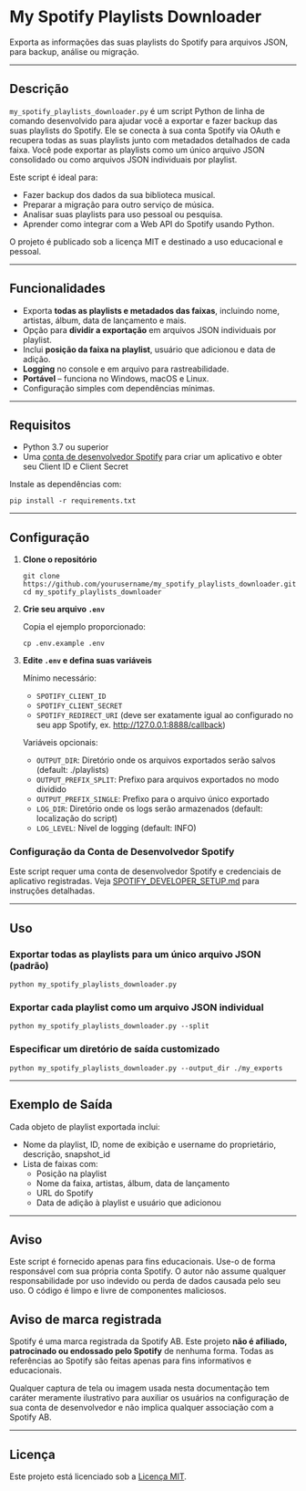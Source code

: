 # My Spotify Playlists Downloader

Exporta as informações das suas playlists do Spotify para arquivos JSON, para backup, análise ou migração.

---

## Descrição

`my_spotify_playlists_downloader.py` é um script Python de linha de comando desenvolvido para ajudar você a exportar e
fazer backup das suas playlists do Spotify. Ele se conecta à sua conta Spotify via OAuth e recupera todas as suas
playlists junto com metadados detalhados de cada faixa. Você pode exportar as playlists como um único arquivo JSON
consolidado ou como arquivos JSON individuais por playlist.

Este script é ideal para:

- Fazer backup dos dados da sua biblioteca musical.
- Preparar a migração para outro serviço de música.
- Analisar suas playlists para uso pessoal ou pesquisa.
- Aprender como integrar com a Web API do Spotify usando Python.

O projeto é publicado sob a licença MIT e destinado a uso educacional e pessoal.

---

## Funcionalidades

- Exporta **todas as playlists e metadados das faixas**, incluindo nome, artistas, álbum, data de lançamento e mais.
- Opção para **dividir a exportação** em arquivos JSON individuais por playlist.
- Inclui **posição da faixa na playlist**, usuário que adicionou e data de adição.
- **Logging** no console e em arquivo para rastreabilidade.
- **Portável** – funciona no Windows, macOS e Linux.
- Configuração simples com dependências mínimas.

---

## Requisitos

- Python 3.7 ou superior
- Uma [conta de desenvolvedor Spotify](SPOTIFY_DEVELOPER_SETUP.md) para criar um aplicativo e obter seu Client ID e
  Client Secret

Instale as dependências com:

```shell
pip install -r requirements.txt
```

---

## Configuração

1. **Clone o repositório**

    ```shell
    git clone https://github.com/yourusername/my_spotify_playlists_downloader.git
    cd my_spotify_playlists_downloader
    ```

2. **Crie seu arquivo `.env`**

   Copia el ejemplo proporcionado:

    ```shell
    cp .env.example .env
    ```

3. **Edite `.env` e defina suas variáveis**

   Mínimo necessário:

    - `SPOTIFY_CLIENT_ID`
    - `SPOTIFY_CLIENT_SECRET`
    - `SPOTIFY_REDIRECT_URI` (deve ser exatamente igual ao configurado no seu app Spotify,
      ex. <http://127.0.0.1:8888/callback>)

   Variáveis opcionais:

    - `OUTPUT_DIR`: Diretório onde os arquivos exportados serão salvos (default: ./playlists)
    - `OUTPUT_PREFIX_SPLIT`: Prefixo para arquivos exportados no modo dividido
    - `OUTPUT_PREFIX_SINGLE`: Prefixo para o arquivo único exportado
    - `LOG_DIR`: Diretório onde os logs serão armazenados (default: localização do script)
    - `LOG_LEVEL`: Nível de logging (default: INFO)

### Configuração da Conta de Desenvolvedor Spotify

Este script requer uma conta de desenvolvedor Spotify e credenciais de aplicativo registradas.
Veja [SPOTIFY_DEVELOPER_SETUP.md](SPOTIFY_DEVELOPER_SETUP.md) para instruções detalhadas.

---

## Uso

### Exportar todas as playlists para um único arquivo JSON (padrão)

```shell
python my_spotify_playlists_downloader.py
```

### Exportar cada playlist como um arquivo JSON individual

```shell
python my_spotify_playlists_downloader.py --split
```

### Especificar um diretório de saída customizado

```shell
python my_spotify_playlists_downloader.py --output_dir ./my_exports
```

---

## Exemplo de Saída

Cada objeto de playlist exportada inclui:

- Nome da playlist, ID, nome de exibição e username do proprietário, descrição, snapshot_id
- Lista de faixas com:
  - Posição na playlist
  - Nome da faixa, artistas, álbum, data de lançamento
  - URL do Spotify
  - Data de adição à playlist e usuário que adicionou

---

## Aviso

Este script é fornecido apenas para fins educacionais.
Use-o de forma responsável com sua própria conta Spotify.
O autor não assume qualquer responsabilidade por uso indevido ou perda de dados causada pelo seu uso.
O código é limpo e livre de componentes maliciosos.

## Aviso de marca registrada

Spotify é uma marca registrada da Spotify AB.
Este projeto **não é afiliado, patrocinado ou endossado pelo Spotify** de nenhuma forma.
Todas as referências ao Spotify são feitas apenas para fins informativos e educacionais.

Qualquer captura de tela ou imagem usada nesta documentação tem caráter meramente ilustrativo para auxiliar os usuários
na configuração de sua conta de desenvolvedor e não implica qualquer associação com a Spotify AB.

---

## Licença

Este projeto está licenciado sob a [Licença MIT](../../LICENSE).
